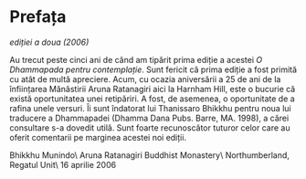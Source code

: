 Prefața
=======
*ediției a doua (2006)*

Au trecut peste cinci ani de când am tipărit prima ediție a acestei *O Dhammapada pentru contemplație*. Sunt fericit că prima ediție a fost primită cu atât de multă apreciere. Acum, cu ocazia aniversării a 25 de ani de la înființarea Mănăstirii Aruna Ratanagiri aici la Harnham Hill, este o bucurie că există oportunitatea unei retipăriri. A fost, de asemenea, o oportunitate de a rafina unele versuri.
Îi sunt îndatorat lui Thanissaro Bhikkhu pentru noua lui traducere a Dhammapadei (Dhamma Dana Pubs. Barre, MA. 1998), a cărei consultare s-a dovedit utilă. Sunt foarte recunoscător tuturor celor care au oferit comentarii pe marginea acestei noi ediții.

Bhikkhu Munindo\\
Aruna Ratanagiri Buddhist Monastery\\
Northumberland, Regatul Unit\\
16 aprilie 2006
